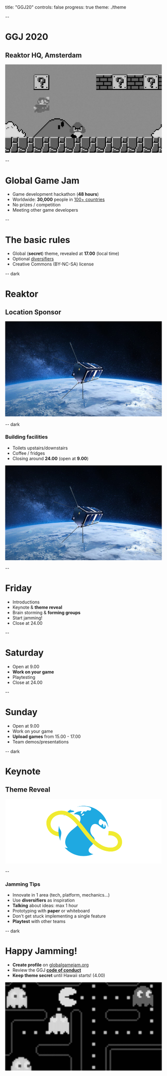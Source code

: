 title: "GGJ20"
controls: false
progress: true
theme: ./theme

--

# GGJ 2020

## Reaktor HQ, Amsterdam

![background](mariobw.jpg)

--

# Global Game Jam

- Game development hackathon (**48 hours**)
- Worldwide: **30,000** people in
  [100+ countries](https://globalgamejam.org/status)
- No prizes / competition
- Meeting other game developers

--

# The basic rules

- Global (**secret**) theme, revealed at **17.00** (local time)
- Optional [diversifiers](https://globalgamejam.org/2020/diversifiers)
- Creative Commons (BY-NC-SA) license

-- dark

# Reaktor

## Location Sponsor

![background](rhw.jpg)

-- dark

### Building facilities

- Toilets upstairs/downstairs
- Coffee / fridges
- Closing around **24.00** (open at **9.00**)

![background](rhw.jpg)

--

# Friday

- Introductions
- Keynote & **theme reveal**
- Brain storming & **forming groups**
- Start jamming!
- Close at 24.00

--

# Saturday

- Open at 9.00
- **Work on your game**
- Playtesting
- Close at 24.00

--

# Sunday

- Open at 9.00
- Work on your game
- **Upload games** from 15.00 - 17.00
- Team demos/presentations

-- dark

# Keynote

## Theme Reveal

![background](ggj.png)

--

### Jamming Tips

- Innovate in 1 area (tech, platform, mechanics...)
- Use **diversifiers** as inspiration
- **Talking** about ideas: max 1 hour
- Prototyping with **paper** or whiteboard
- Don't get stuck implementing a single feature
- **Playtest** with other teams

-- dark

# Happy Jamming!

- **Create profile** on [globalgamejam.org](https://globalgamejam.org)
- Review the GGJ
  **[code of conduct](https://globalgamejam.org/inclusiveness-policy-and-code-conduct)**
- **Keep theme secret** until Hawaii starts! (4.00)

![background](pacmanbw.jpg)
